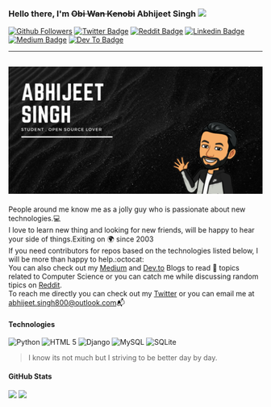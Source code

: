 ### Hello there, I'm ~~Obi Wan Kenobi~~ Abhijeet Singh <img src="https://media.giphy.com/media/hvRJCLFzcasrR4ia7z/giphy.gif" width="25px">

[![Github Followers](https://img.shields.io/github/followers/abhijeet-singh800?logo=%3Csvg%20role%3D%22img%22%20viewBox%3D%220%200%2024%2024%22%20xmlns%3D%22http%3A%2F%2Fwww.w3.org%2F2000%2Fsvg%22%3E%3Ctitle%3EGitHub%3C%2Ftitle%3E%3Cpath%20d%3D%22M12%20.297c-6.63%200-12%205.373-12%2012%200%205.303%203.438%209.8%208.205%2011.385.6.113.82-.258.82-.577%200-.285-.01-1.04-.015-2.04-3.338.724-4.042-1.61-4.042-1.61C4.422%2018.07%203.633%2017.7%203.633%2017.7c-1.087-.744.084-.729.084-.729%201.205.084%201.838%201.236%201.838%201.236%201.07%201.835%202.809%201.305%203.495.998.108-.776.417-1.305.76-1.605-2.665-.3-5.466-1.332-5.466-5.93%200-1.31.465-2.38%201.235-3.22-.135-.303-.54-1.523.105-3.176%200%200%201.005-.322%203.3%201.23.96-.267%201.98-.399%203-.405%201.02.006%202.04.138%203%20.405%202.28-1.552%203.285-1.23%203.285-1.23.645%201.653.24%202.873.12%203.176.765.84%201.23%201.91%201.23%203.22%200%204.61-2.805%205.625-5.475%205.92.42.36.81%201.096.81%202.22%200%201.606-.015%202.896-.015%203.286%200%20.315.21.69.825.57C20.565%2022.092%2024%2017.592%2024%2012.297c0-6.627-5.373-12-12-12%22%2F%3E%3C%2Fsvg%3E)][github-profile]
[![Twitter Badge](https://img.shields.io/badge/-Twitter-00acee?style=flat&logo=Twitter&logoColor=white)][twitter-profile]
[![Reddit Badge](https://img.shields.io/badge/Reddit-FF4500?style=flat&logo=reddit&logoColor=white)][reddit-profile]
[![Linkedin Badge](https://img.shields.io/badge/-LinkedIn-0e76a8?style=flat&logo=Linkedin&logoColor=white)][linkedin-profile]
[![Medium Badge](https://img.shields.io/badge/Medium-12100E?style=flat&logo=medium&logoColor=white)][medium-profile]
[![Dev To Badge](https://img.shields.io/badge/dev.to-0A0A0A?style=flat&logo=dev.to&logoColor=white)][devto-profile]

---

## ![Profile Banner](profile-banner.jpeg)

People around me know me as a jolly guy who is passionate about new technologies.:computer:<br/>
I love to learn new thing and looking for new friends, will be happy to hear your side of things.Exiting on :earth_africa: since 2003<br/>
If you need contributors for repos based on the technologies listed below, I will be more than happy to help.:octocat:<br/>
You can also check out my [Medium][medium-profile] and [Dev.to][devto-profile] Blogs to read :bookmark_tabs: topics related to Computer Science or you can catch me while discussing random tipics on [Reddit][reddit-profile].<br/>
To reach me directly you can check out my [Twitter][twitter-profile] or you can email me at abhijeet.singh800@outlook.com:mailbox_with_mail:<br/>

#### Technologies

![Python](https://img.shields.io/badge/Python-14354C?style=flat&logo=python&logoColor=white)
![HTML 5](https://img.shields.io/badge/HTML-239120?style=flat&logo=html5&logoColor=white)
![Django](https://img.shields.io/badge/Django-092E20?style=flat&logo=django&logoColor=white)
![MySQL](https://img.shields.io/badge/MySQL-00000F?style=flat&logo=mysql&logoColor=white)
![SQLite](https://img.shields.io/badge/SQLite-07405E?style=flat&logo=sqlite&logoColor=white)

> I know its not much but I striving to be better day by day.

#### GitHub Stats

<p>
  <img height="180em" src="https://github-readme-stats.vercel.app/api?username=abhijeet-singh800&show_icons=true&hide_border=true&&count_private=true&include_all_commits=true" />
  <img height="180em" src="https://github-readme-stats.vercel.app/api/top-langs/?username=abhijeet-singh800&exclude_repo=KNN-Image-Classification&show_icons=true&hide_border=true&layout=compact&langs_count=3"/> 
</p>

<!-- Also Add Recent Blogs after Some time -->
<!-- Try to fix the second tag that is commented out in the Github Stats -->

[medium-profile]: https://medium.com/@abhijeet-singh
[devto-profile]: https://dev.to/abhijeet_800
[linkedin-profile]: https://www.linkedin.com/mwlite/in/abhijeet-singh-864b571aa
[reddit-profile]: https://www.reddit.com/u/Plastic_Lynx1335?utm_medium=android_app&utm_source=share
[instagram-profile]: https:
[twitter-profile]: https://www.twitter.com/abhijeet_800
[github-profile]: https://github.com/abhijeet-singh800

